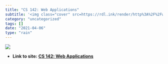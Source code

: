 ```yaml
---
title: "CS 142: Web Applications"
subtitle: '<img class="cover" src=https://rdl.ink/render/http%3A%2F%2Fwww.stanford.edu%2Fclass%2Fcs142%2Fcgi-bi...'
category: "uncategorized"
tags: []
date: "2021-04-06"
type: "rain"
---
```

<img class="cover" src=https://rdl.ink/render/http%3A%2F%2Fwww.stanford.edu%2Fclass%2Fcs142%2Fcgi-bin%2Findex.php>


* **Link to site:** **[CS 142: Web Applications](http://www.stanford.edu/class/cs142/cgi-bin/index.php)**